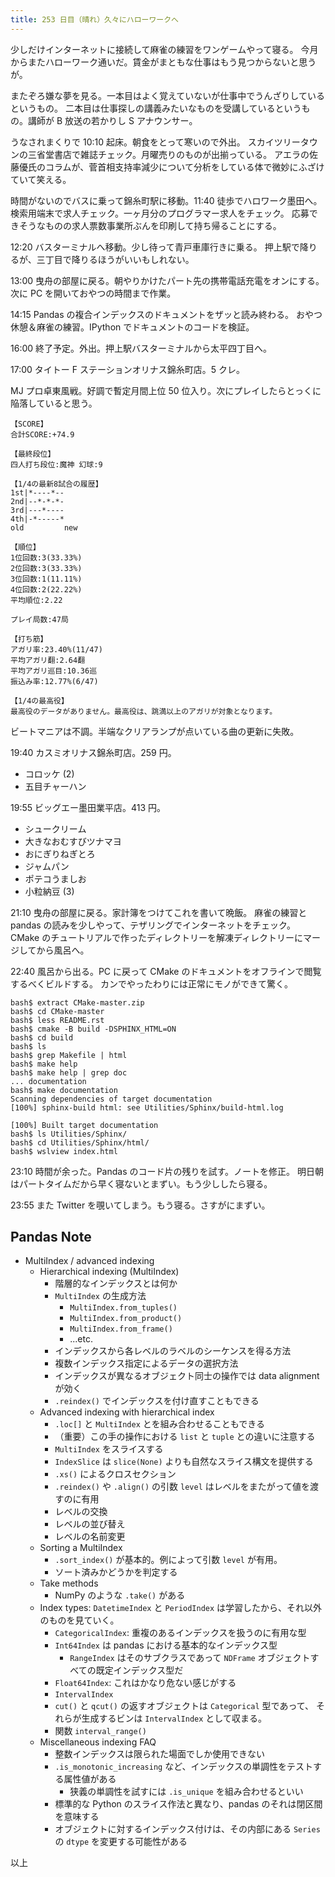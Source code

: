 ```yaml
---
title: 253 日目（晴れ）久々にハローワークへ
---
```


少しだけインターネットに接続して麻雀の練習をワンゲームやって寝る。
今月からまたハローワーク通いだ。賃金がまともな仕事はもう見つからないと思うが。

またぞろ嫌な夢を見る。一本目はよく覚えていないが仕事中でうんざりしているというもの。
二本目は仕事探しの講義みたいなものを受講しているというもの。講師が B 放送の若かりし S アナウンサー。

うなされまくりで 10:10 起床。朝食をとって寒いので外出。
スカイツリータウンの三省堂書店で雑誌チェック。月曜売りのものが出揃っている。
アエラの佐藤優氏のコラムが、菅首相支持率減少について分析をしている体で微妙にふざけていて笑える。

時間がないのでバスに乗って錦糸町駅に移動。11:40 徒歩でハロワーク墨田へ。
検索用端末で求人チェック。一ヶ月分のプログラマー求人をチェック。
応募できそうなものの求人票数事業所ぶんを印刷して持ち帰ることにする。

12:20 バスターミナルへ移動。少し待って青戸車庫行きに乗る。
押上駅で降りるが、三丁目で降りるほうがいいもしれない。

13:00 曳舟の部屋に戻る。朝やりかけたパート先の携帯電話充電をオンにする。
次に PC を開いておやつの時間まで作業。

14:15 Pandas の複合インデックスのドキュメントをザッと読み終わる。
おやつ休憩＆麻雀の練習。IPython でドキュメントのコードを検証。

16:00 終了予定。外出。押上駅バスターミナルから太平四丁目へ。

17:00 タイトー F ステーションオリナス錦糸町店。5 クレ。

MJ プロ卓東風戦。好調で暫定月間上位 50 位入り。次にプレイしたらとっくに陥落していると思う。

```text
【SCORE】
合計SCORE:+74.9

【最終段位】
四人打ち段位:魔神 幻球:9

【1/4の最新8試合の履歴】
1st|*----*--
2nd|--*-*-*-
3rd|---*----
4th|-*-----*
old         new

【順位】
1位回数:3(33.33%)
2位回数:3(33.33%)
3位回数:1(11.11%)
4位回数:2(22.22%)
平均順位:2.22

プレイ局数:47局

【打ち筋】
アガリ率:23.40%(11/47)
平均アガリ翻:2.64翻
平均アガリ巡目:10.36巡
振込み率:12.77%(6/47)

【1/4の最高役】
最高役のデータがありません。最高役は、跳満以上のアガリが対象となります。
```

ビートマニアは不調。半端なクリアランプが点いている曲の更新に失敗。

19:40 カスミオリナス錦糸町店。259 円。

* コロッケ (2)
* 五目チャーハン

19:55 ビッグエー墨田業平店。413 円。

* シュークリーム
* 大きなおむすびツナマヨ
* おにぎりねぎとろ
* ジャムパン
* ポテコうましお
* 小粒納豆 (3)

21:10 曳舟の部屋に戻る。家計簿をつけてこれを書いて晩飯。
麻雀の練習と pandas の読みを少しやって、テザリングでインターネットをチェック。
CMake のチュートリアルで作ったディレクトリーを解凍ディレクトリーにマージしてから風呂へ。

22:40 風呂から出る。PC に戻って CMake のドキュメントをオフラインで閲覧するべくビルドする。
カンでやったわりには正常にモノができて驚く。

```console
bash$ extract CMake-master.zip
bash$ cd CMake-master
bash$ less README.rst
bash$ cmake -B build -DSPHINX_HTML=ON
bash$ cd build
bash$ ls
bash$ grep Makefile | html
bash$ make help
bash$ make help | grep doc
... documentation
bash$ make documentation
Scanning dependencies of target documentation
[100%] sphinx-build html: see Utilities/Sphinx/build-html.log

[100%] Built target documentation
bash$ ls Utilities/Sphinx/
bash$ cd Utilities/Sphinx/html/
bash$ wslview index.html
```

23:10 時間が余った。Pandas のコード片の残りを試す。ノートを修正。
明日朝はパートタイムだから早く寝ないとまずい。もう少ししたら寝る。

23:55 また Twitter を覗いてしまう。もう寝る。さすがにまずい。

## Pandas Note

* MultiIndex / advanced indexing
  * Hierarchical indexing (MultiIndex)
    * 階層的なインデックスとは何か
    * `MultiIndex` の生成方法
      * `MultiIndex.from_tuples()`
      * `MultiIndex.from_product()`
      * `MultiIndex.from_frame()`
      * ...etc.
    * インデックスから各レベルのラベルのシーケンスを得る方法
    * 複数インデックス指定によるデータの選択方法
    * インデックスが異なるオブジェクト同士の操作では data alignment が効く
    * `.reindex()` でインデックスを付け直すこともできる
  * Advanced indexing with hierarchical index
    * `.loc[]` と `MultiIndex` とを組み合わせることもできる
    * （重要）この手の操作における `list` と `tuple` との違いに注意する
    * `MultiIndex` をスライスする
    * `IndexSlice` は `slice(None)` よりも自然なスライス構文を提供する
    * `.xs()` によるクロスセクション
    * `.reindex()` や `.align()` の引数 `level` はレベルをまたがって値を渡すのに有用
    * レベルの交換
    * レベルの並び替え
    * レベルの名前変更
  * Sorting a MultiIndex
    * `.sort_index()` が基本的。例によって引数 `level` が有用。
    * ソート済みかどうかを判定する
  * Take methods
    * NumPy のような `.take()` がある
  * Index types: `DatetimeIndex` と `PeriodIndex` は学習したから、それ以外のものを見ていく。
    * `CategoricalIndex`: 重複のあるインデックスを扱うのに有用な型
    * `Int64Index` は pandas における基本的なインデックス型
      * `RangeIndex` はそのサブクラスであって `NDFrame` オブジェクトすべての既定インデックス型だ
    * `Float64Index`: これはかなり危ない感じがする
    * `IntervalIndex`
    * `cut()` と `qcut()` の返すオブジェクトは `Categorical` 型であって、
      それらが生成するビンは `IntervalIndex` として収まる。
    * 関数 `interval_range()`
  * Miscellaneous indexing FAQ
    * 整数インデックスは限られた場面でしか使用できない
    * `.is_monotonic_increasing` など、インデックスの単調性をテストする属性値がある
      * 狭義の単調性を試すには `.is_unique` を組み合わせるといい
    * 標準的な Python のスライス作法と異なり、pandas のそれは閉区間を意味する
    * オブジェクトに対するインデックス付けは、その内部にある `Series` の `dtype` を変更する可能性がある

以上
